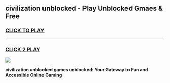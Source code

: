 
## civilization unblocked - Play Unblocked Gmaes & Free
<h3>
<a href="https://news.freeplayer.one?title=civilization_unblocked&ref=23F">CLICK TO PLAY</a></h3>
<hr>

<h3>
<a href="https://news.freeplayer.one?title=civilization_unblocked&ref=23F">CLICK 2 PLAY</a>
  
</h3>

<a href="https://news.freeplayer.one?title=civilization_unblocked&ref=23F/"><img src="https://clearcache.store/games.png"></a>


**civilization unblocked games unblocked: Your Gateway to Fun and Accessible Online Gaming**
